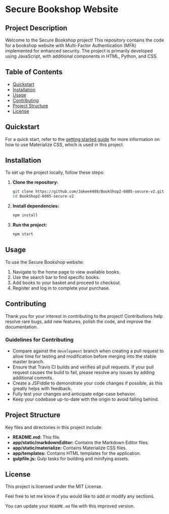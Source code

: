 # Secure Bookshop Website

## Project Description

Welcome to the Secure Bookshop project! This repository contains the code for a bookshop website with Multi-Factor Authentication (MFA) implemented for enhanced security. The project is primarily developed using JavaScript, with additional components in HTML, Python, and CSS.

## Table of Contents
- [Quickstart](#quickstart)
- [Installation](#installation)
- [Usage](#usage)
- [Contributing](#contributing)
- [Project Structure](#project-structure)
- [License](#license)

## Quickstart
For a quick start, refer to the [getting started guide](http://materializecss.com/getting-started.html) for more information on how to use Materialize CSS, which is used in this project.

## Installation
To set up the project locally, follow these steps:

1. **Clone the repository:**
   ```bash
   git clone https://github.com/Jakee4488/BookShop2-6005-secure-v2.git
   cd BookShop2-6005-secure-v2
   ```

2. **Install dependencies:**
   ```bash
   npm install
   ```

3. **Run the project:**
   ```bash
   npm start
   ```

## Usage
To use the Secure Bookshop website:

1. Navigate to the home page to view available books.
2. Use the search bar to find specific books.
3. Add books to your basket and proceed to checkout.
4. Register and log in to complete your purchase.

## Contributing
Thank you for your interest in contributing to the project! Contributions help resolve rare bugs, add new features, polish the code, and improve the documentation.

### Guidelines for Contributing
- Compare against the `development` branch when creating a pull request to allow time for testing and modification before merging into the stable master branch.
- Ensure that Travis CI builds and verifies all pull requests. If your pull request causes the build to fail, please resolve any issues by adding additional commits.
- Create a JSFiddle to demonstrate your code changes if possible, as this greatly helps with feedback.
- Fully test your changes and anticipate edge-case behavior.
- Keep your codebase up-to-date with the origin to avoid falling behind.

## Project Structure
Key files and directories in this project include:

- **README.md:** This file.
- **app/static/markdownEditor:** Contains the Markdown Editor files.
- **app/static/materialize:** Contains Materialize CSS files.
- **app/templates:** Contains HTML templates for the application.
- **gulpfile.js:** Gulp tasks for building and minifying assets.

## License
This project is licensed under the MIT License.

Feel free to let me know if you would like to add or modify any sections.

You can update your `README.md` file with this improved version.
